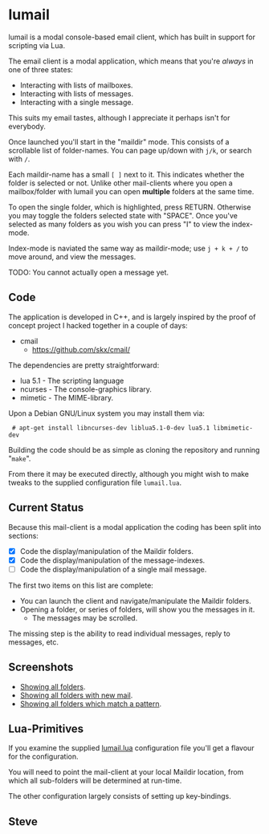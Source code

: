 lumail
======

lumail is a modal console-based email client, which has built in support for scripting
via Lua.

The email client is a modal application, which means that you're *always* in one of three
states:

* Interacting with lists of mailboxes.
* Interacting with lists of messages.
* Interacting with a single message.

This suits my email tastes, although I appreciate it perhaps isn't for everybody.

Once launched you'll start in the "maildir" mode.  This consists of a scrollable list
of folder-names.  You can page up/down with `j/k`, or search with `/`.

Each maildir-name has a small `[ ]` next to it.  This indicates whether the folder is
selected or not.  Unlike other mail-clients where you open a mailbox/folder with lumail
you can open __multiple__ folders at the same time.

To open the single folder, which is highlighted, press RETURN.  Otherwise you may toggle
the folders selected state with "SPACE".  Once you've selected as many folders as you
wish you can press "I" to view the index-mode.

Index-mode is naviated the same way as maildir-mode; use `j + k + /` to move around,
and view the messages.

TODO:  You cannot actually open a message yet.


Code
----

The application is developed in C++, and is largely inspired by the proof of concept project
I hacked together in a couple of days:

* cmail
    * https://github.com/skx/cmail/

The dependencies are pretty straightforward:

* lua 5.1 - The scripting language
* ncurses - The console-graphics library.
* mimetic - The MIME-library.

Upon a Debian GNU/Linux system you may install them via:

     # apt-get install libncurses-dev liblua5.1-0-dev lua5.1 libmimetic-dev

Building the code should be as simple as cloning the repository and running "`make`".

From there it may be executed directly, although you might wish to make tweaks to
the supplied configuration file `lumail.lua`.


Current Status
--------------

Because this mail-client is a modal application the coding has been split into
sections:

* [x] Code the display/manipulation of the Maildir folders.
* [x] Code the display/manipulation of the message-indexes.
* [ ] Code the display/manipulation of a single mail message.

The first two items on this list are complete:

* You can launch the client and navigate/manipulate the Maildir folders.
* Opening a folder, or series of folders, will show you the messages in it.
    * The messages may be scrolled.

The missing step is the ability to read individual messages, reply to messages, etc.


Screenshots
-----------

* [Showing all folders](img/all.png).
* [Showing all folders with new mail](img/new.png).
* [Showing all folders which match a pattern](img/lj.png).


Lua-Primitives
--------------

If you examine the supplied [lumail.lua](https://raw.github.com/skx/lumail/master/lumail.lua)
configuration file you'll get a flavour for the configuration.

You will need to point the mail-client at your local Maildir location, from which all
sub-folders will be determined at run-time.

The other configuration largely consists of setting up key-bindings.


Steve
--
